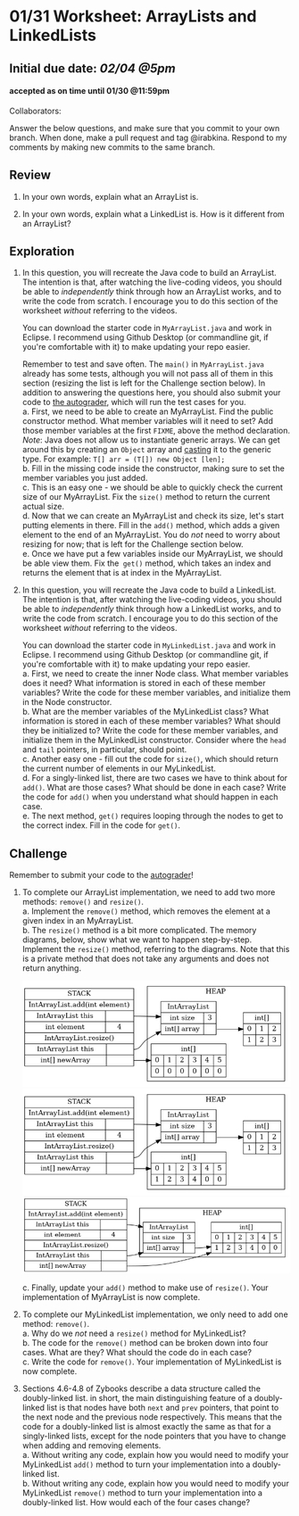 # 01/31 Worksheet: ArrayLists and LinkedLists
## Initial due date: *02/04 @5pm*
#### accepted as on time until 01/30 @11:59pm

Collaborators:

Answer the below questions, and make sure that you commit to your own branch.
When done, make a pull request and tag @irabkina.
Respond to my comments by making new commits to the same branch.

## Review
1. In your own words, explain what an ArrayList is. 

2. In your own words, explain what a LinkedList is. How is it different from an ArrayList?

## Exploration

1. In this question, you will recreate the Java code to build an ArrayList. The intention is that, after watching the live-coding videos, you should be able to *independently* think through how an ArrayList works, and to write the code from scratch. I encourage you to do this section of the worksheet *without* referring to the videos.

    You can download the starter code in `MyArrayList.java` and work in Eclipse. I recommend using Github Desktop (or commandline git, if you're comfortable with it) to make updating your repo easier.

    Remember to test and save often. The `main()` in `MyArrayList.java` already has some tests, although you will not pass all of them in this section (resizing the list is left for the Challenge section below). In addition to answering the questions here, you should also submit your code to [the autograder](http://autograder.cc.oxy.edu/), which will run the test cases for you.    
a. First, we need to be able to create an MyArrayList. Find the public constructor method. What member variables will it need to set? Add those member variables at the first `FIXME`, above the method declaration.    
_Note_: Java does not allow us to instantiate generic arrays. We can get around this by creating an `Object` array and [casting](https://www.geeksforgeeks.org/class-type-casting-in-java/) it to the generic type. For example: `T[] arr = (T[]) new Object [len];`  
b. Fill in the missing code inside the constructor, making sure to set the member variables you just added.  
c. This is an easy one - we should be able to quickly check the current size of our MyArrayList. Fix the `size()` method to return the current actual size.  
d. Now that we can create an MyArrayList and check its size, let's start putting elements in there. Fill in the `add()` method, which adds a given element to the end of an MyArrayList. You do *not* need to worry about resizing for now; that is left for the Challenge section below.  
e. Once we have put a few variables inside our MyArrayList, we should be able view them. Fix the` get()` method, which takes an index and returns the element that is at index in the MyArrayList.

2. In this question, you will recreate the Java code to build a LinkedList. The intention is that, after watching the live-coding videos, you should be able to *independently* think through how a LinkedList works, and to write the code from scratch. I encourage you to do this section of the worksheet *without* referring to the videos.

    You can download the starter code in `MyLinkedList.java` and work in Eclipse. I recommend using Github Desktop (or commandline git, if you're comfortable with it) to make updating your repo easier.        
a. First, we need to create the inner Node class. What member variables does it need? What information is stored in each of these member variables? Write the code for these member variables, and initialize them in the Node constructor.  
b. What are the member variables of the MyLinkedList class? What information is stored in each of these member variables? What should they be initialized to? Write the code for these member variables, and initialize them in the MyLinkedList constructor. Consider where the `head` and `tail` pointers, in particular, should point.   
c. Another easy one - fill out the code for `size()`, which should return the current number of elements in our MyLinkedList.  
d. For a singly-linked list, there are two cases we have to think about for `add()`. What are those cases? What should be done in each case? Write the code for `add()` when you understand what should happen in each case.    
e. The next method, `get()` requires looping through the nodes to get to the correct index. Fill in the code for `get()`.  

## Challenge

Remember to submit your code to the [autograder](http://autograder.cc.oxy.edu/)!

1. To complete our ArrayList implementation, we need to add two more methods: `remove()` and `resize()`.    
a. Implement the `remove()` method, which removes the element at a given index in an MyArrayList.  
b. The `resize()` method is a bit more complicated. The memory diagrams, below, show what we want to happen step-by-step. Implement the `resize()` method, referring to the diagrams. Note that this is a private method that does not take any arguments and does not return anything.

    ![Challenge Q2](images/stage-1.png)
    ![Challenge Q2](images/stage-2.png)
    ![Challenge Q2](images/stage-3.png)
  
    c. Finally, update your `add()` method to make use of `resize()`. Your implementation of MyArrayList is now complete.

3. To complete our MyLinkedList implementation, we only need to add one method: `remove()`.    
a. Why do we _not_ need a `resize()` method for MyLinkedList?  
b. The code for the `remove()` method can be broken down into four cases. What are they? What should the code do in each case?  
c. Write the code for `remove()`.  Your implementation of MyLinkedList is now complete.

4. Sections 4.6-4.8 of Zybooks describe a data structure called the doubly-linked list. in short, the main distinguishing feature of a doubly-linked list is that nodes have both `next` and `prev` pointers, that point to the next node and the previous node respectively. This means that the code for a doubly-linked list is almost exactly the same as that for a singly-linked lists, except for the node pointers that you have to change when adding and removing elements.    
a. Without writing any code, explain how you would need to modify your MyLinkedList `add()` method to turn your implementation into a doubly-linked list.  
b. Without writing any code, explain how you would need to modify your MyLinkedList `remove()` method to turn your implementation into a doubly-linked list. How would each of the four cases change?

